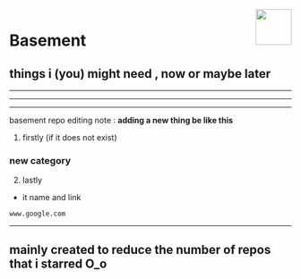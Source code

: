 <img src="https://avatars.githubusercontent.com/u/167031705?v=4" align="right" height="64px" />

# **Basement**
## things i (you) might need , now or maybe later

------

------





------
basement repo editing note : 
**adding a new thing be like this**
1. firstly (if it does not exist)

 ### new category
 
 2. lastly

 * it name and link
 ```link
 www.google.com
 ```

---
mainly created to reduce the number of repos that i starred O_o
---
